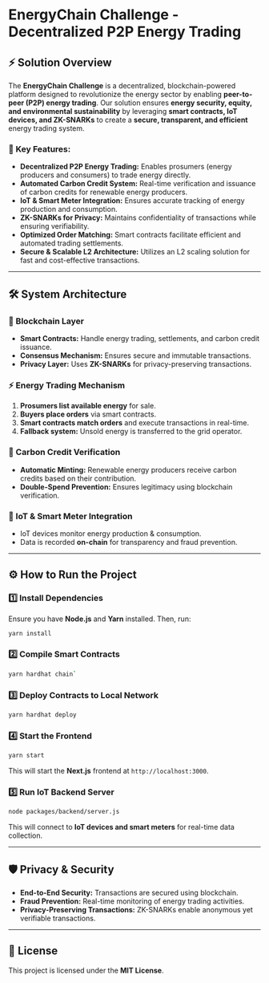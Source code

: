 # EnergyChain Challenge - Decentralized P2P Energy Trading

## ⚡ Solution Overview
The **EnergyChain Challenge** is a decentralized, blockchain-powered platform designed to revolutionize the energy sector by enabling **peer-to-peer (P2P) energy trading**. Our solution ensures **energy security, equity, and environmental sustainability** by leveraging **smart contracts, IoT devices, and ZK-SNARKs** to create a **secure, transparent, and efficient** energy trading system.

### 🚀 Key Features:
- **Decentralized P2P Energy Trading:** Enables prosumers (energy producers and consumers) to trade energy directly.
- **Automated Carbon Credit System:** Real-time verification and issuance of carbon credits for renewable energy producers.
- **IoT & Smart Meter Integration:** Ensures accurate tracking of energy production and consumption.
- **ZK-SNARKs for Privacy:** Maintains confidentiality of transactions while ensuring verifiability.
- **Optimized Order Matching:** Smart contracts facilitate efficient and automated trading settlements.
- **Secure & Scalable L2 Architecture:** Utilizes an L2 scaling solution for fast and cost-effective transactions.

---

## 🛠 System Architecture

### 🔗 Blockchain Layer
- **Smart Contracts:** Handle energy trading, settlements, and carbon credit issuance.
- **Consensus Mechanism:** Ensures secure and immutable transactions.
- **Privacy Layer:** Uses **ZK-SNARKs** for privacy-preserving transactions.

### ⚡ Energy Trading Mechanism
1. **Prosumers list available energy** for sale.
2. **Buyers place orders** via smart contracts.
3. **Smart contracts match orders** and execute transactions in real-time.
4. **Fallback system:** Unsold energy is transferred to the grid operator.

### 📜 Carbon Credit Verification
- **Automatic Minting:** Renewable energy producers receive carbon credits based on their contribution.
- **Double-Spend Prevention:** Ensures legitimacy using blockchain verification.

### 📡 IoT & Smart Meter Integration
- IoT devices monitor energy production & consumption.
- Data is recorded **on-chain** for transparency and fraud prevention.

---

## ⚙️ How to Run the Project

### 1️⃣ Install Dependencies
Ensure you have **Node.js** and **Yarn** installed. Then, run:
```bash
yarn install
```

### 2️⃣ Compile Smart Contracts
```bash
yarn hardhat chain`
```

### 3️⃣ Deploy Contracts to Local Network
```bash
yarn hardhat deploy 
```

### 4️⃣ Start the Frontend
```bash
yarn start
```
This will start the **Next.js** frontend at `http://localhost:3000`.

### 5️⃣ Run IoT Backend Server
```bash
node packages/backend/server.js
```
This will connect to **IoT devices and smart meters** for real-time data collection.

---

## 🛡 Privacy & Security
- **End-to-End Security:** Transactions are secured using blockchain.
- **Fraud Prevention:** Real-time monitoring of energy trading activities.
- **Privacy-Preserving Transactions:** ZK-SNARKs enable anonymous yet verifiable transactions.

---

## 📜 License
This project is licensed under the **MIT License**.
